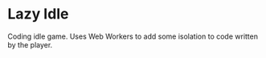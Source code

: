 # Lazy Idle

Coding idle game. Uses Web Workers to add some isolation to code written by the player.
